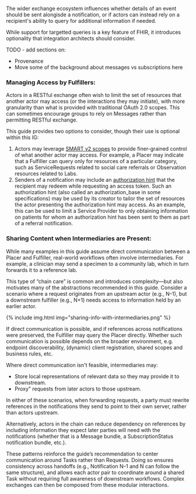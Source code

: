 The wider exchange ecosystem influences whether details of an event should be sent alongisde a notification, or if actors can instead rely on a recipient's ability to query for additional information if needed.

While support for targetted queries is a key feature of FHIR, it introduces optionality that integration architects should consider.  

TODO - add sections on:
* Provenance
* Move some of the background about messages vs subscriptions here

### Managing Access by Fulfillers:
Actors in a RESTful exchange often wish to limit the set of resources that another actor may access (or the interactions they may initiate), with more granularity than what is provided with traditional OAuth 2.0 scopes. This can sometimes encourage groups to rely on Messages rather than permitting RESTful exchange.

This guide provides two options to consider, though their use is optional within this IG:

1. Actors may leverage [SMART v2 scopes](https://hl7.org/fhir/smart-app-launch/) to provide finer-grained control of what another actor may access. For example, a Placer may indicate that a Fulfiller can query only for resources of a particular category, such as ServiceRequests related to social care referrals or Observation resources related to Labs.
2. Senders of a notification may include an [authorization hint](https://build.fhir.org/ig/HL7/fhir-subscription-backport-ig/StructureDefinition-notification-authorization-hint.html) that the recipient may redeem while requesting an access token. Such an authorization hint (also called an authorization_base in some specifications) may be used by its creator to tailor the set of resources the actor presenting the authorization hint may access. As an example, this can be used to limit a Service Provider to only obtaining information on patients for whom an authorization hint has been sent to them as part of a referral notification.  

### Sharing Content when Intermediaries are Present:

While many examples in this guide assume direct communication between a Placer and Fulfiller, real-world workflows often involve intermediaries. For example, a clinician may send a specimen to a community lab, which in turn forwards it to a reference lab.

This type of “chain care” is common and introduces complexity—but also motivates many of the abstractions recommended in this guide. Consider a scenario where a request originates from an upstream actor (e.g., N–1), but a downstream fulfiller (e.g., N+1) needs access to information held by an earlier actor.

{% include img.html img="sharing-info-with-intermediaries.png" %}

If direct communication is possible, and if references across notifications were preserved, the Fulfiller may query the Placer directly. Whether such communication is possible depends on the broader environment, e.g. endpoint discoverability, (dynamic) client registration, shared scopes and business rules, etc.

Where direct communication isn't feasible, intermediaries may:
* Store local representations of relevant data so they may provide it to downstream.
* Proxy" requests from later actors to those upstream.

In either of these scenarios, when forwarding requests, a party must rewrite references in the notifications they send to point to their own server, rather than actors upstream.

Alternatively, actors in the chain can reduce dependency on references by including information they expect later parties will need with the notifications (whether that is a Message bundle, a SubscriptionStatus notification bundle, etc.).

These patterns reinforce the guide’s recommendation to center communication around Tasks rather than Requests. Doing so ensures consistency across handoffs (e.g., Notification N–1 and N can follow the same structure), and allows each actor pair to coordinate around a shared Task without requiring full awareness of downstream workflows. Complex exchanges can then be composed from these modular interactions.
